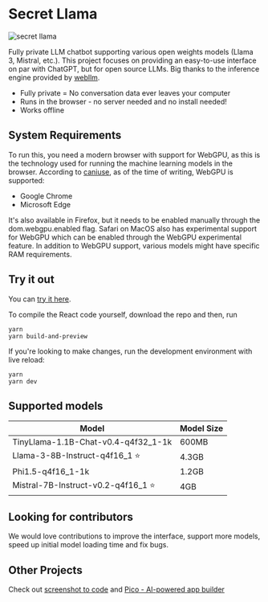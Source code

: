 # Secret Llama

![secret llama](https://github.com/abi/secret-llama/assets/23818/0bf43a95-4fe5-4c53-87bc-b558e5c4968f)

Fully private LLM chatbot supporting various open weights models (Llama 3, Mistral, etc.). This project focuses on providing an easy-to-use interface on par with ChatGPT, but for open source LLMs. Big thanks to the inference engine provided by [webllm](https://github.com/mlc-ai/web-llm).

- Fully private = No conversation data ever leaves your computer
- Runs in the browser - no server needed and no install needed!
- Works offline

## System Requirements

To run this, you need a modern browser with support for WebGPU, as this is the technology used for running the machine learning models in the browser. According to [caniuse](https://caniuse.com/?search=WebGPU), as of the time of writing, WebGPU is supported:

- Google Chrome
- Microsoft Edge

It's also available in Firefox, but it needs to be enabled manually through the dom.webgpu.enabled flag. Safari on MacOS also has experimental support for WebGPU which can be enabled through the WebGPU experimental feature. In addition to WebGPU support, various models might have specific RAM requirements.

## Try it out

You can [try it here](https://secretllama.com).

To compile the React code yourself, download the repo and then, run

```
yarn
yarn build-and-preview
```

If you're looking to make changes, run the development environment with live reload:

```
yarn
yarn dev
```

## Supported models

| Model                     | Model Size |
|---------------------------|------------|
| TinyLlama-1.1B-Chat-v0.4-q4f32_1-1k | 600MB      |
| Llama-3-8B-Instruct-q4f16_1 ⭐         | 4.3GB      |
| Phi1.5-q4f16_1-1k                   | 1.2GB        |
| Mistral-7B-Instruct-v0.2-q4f16_1 ⭐    | 4GB        |


## Looking for contributors

We would love contributions to improve the interface, support more models, speed up initial model loading time and fix bugs.

## Other Projects

Check out [screenshot to code](https://github.com/abi/screenshot-to-code) and [Pico - AI-powered app builder](https://picoapps.xyz)
